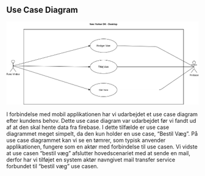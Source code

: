 ## Use Case Diagram

![UCD](https://raw.githubusercontent.com/VirtualZeth/new-yorker.dk/master/02%20Requirements/useCaseDiagrams/UCD_Desktop.jpg)

I forbindelse med mobil applikationen har vi udarbejdet et use case diagram efter kundens behov. Dette use case diagram var udarbejdet før vi fandt ud af at den skal hente data fra firebase. I dette tilfælde er use case diagrammet meget simpelt, da den kun holder en use case, “Bestil Væg”. På use case diagrammet kan vi se en tømrer, som typisk anvender applikationen, fungere som en aktør med forbindelse til use casen. Vi vidste at use casen “bestil væg” afslutter hovedscenariet med at sende en mail, derfor har vi tilføjet en system aktør navngivet mail transfer service forbundet til “bestil væg” use casen.
